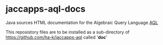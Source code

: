 # jaccapps-aql-docs
Java sources HTML documentation for the Algebraic Query Language [AQL](https://github.com/ha-k/jaccapps-aql)

This reposistory files are to be installed as a sub-directory of https://github.com/ha-k/jaccapps-aql called '**doc**'
